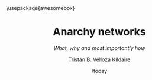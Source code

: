 ---
title: Anarchy networks
subtitle: _What, why and most importantly how_
author: Tristan B. Velloza Kildaire
date: \today
documentclass: scrbook
classoption:
  - oneside

header-includes:
  - \usepackage{awesomebox}
---